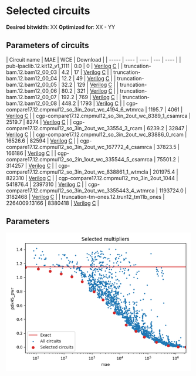 
Selected circuits
===================
**Desired bitwidth**: XX
**Optimized for**: XX - YY


Parameters of circuits
----------------------------

| Circuit name | MAE | WCE | Download |
| ----- |  ---- | ---- | --- | ---- | 
| pub-lpaclib.12.kit12_v1_1111 | 0.0 | 0 |  [Verilog](pub-lpaclib.12.kit12_v1_1111.v) [C](pub-lpaclib.12.kit12_v1_1111.c) |
| truncation-bam.12.bam12_00_03 | 4.2 | 17 |  [Verilog](truncation-bam.12.bam12_00_03.v) [C](truncation-bam.12.bam12_00_03.c) |
| truncation-bam.12.bam12_00_04 | 12.2 | 49 |  [Verilog](truncation-bam.12.bam12_00_04.v) [C](truncation-bam.12.bam12_00_04.c) |
| truncation-bam.12.bam12_00_05 | 32.2 | 129 |  [Verilog](truncation-bam.12.bam12_00_05.v) [C](truncation-bam.12.bam12_00_05.c) |
| truncation-bam.12.bam12_00_06 | 80.2 | 321 |  [Verilog](truncation-bam.12.bam12_00_06.v) [C](truncation-bam.12.bam12_00_06.c) |
| truncation-bam.12.bam12_00_07 | 192.2 | 769 |  [Verilog](truncation-bam.12.bam12_00_07.v) [C](truncation-bam.12.bam12_00_07.c) |
| truncation-bam.12.bam12_00_08 | 448.2 | 1793 |  [Verilog](truncation-bam.12.bam12_00_08.v) [C](truncation-bam.12.bam12_00_08.c) |
| cgp-compare17.12.cmpmul12_so_3in_2out_wc_4194_6_wtmrca | 1195.7 | 4061 |  [Verilog](cgp-compare17.12.cmpmul12_so_3in_2out_wc_4194_6_wtmrca.v) [C](cgp-compare17.12.cmpmul12_so_3in_2out_wc_4194_6_wtmrca.c) |
| cgp-compare17.12.cmpmul12_so_3in_2out_wc_8389_1_csamrca | 2519.7 | 8274 |  [Verilog](cgp-compare17.12.cmpmul12_so_3in_2out_wc_8389_1_csamrca.v) [C](cgp-compare17.12.cmpmul12_so_3in_2out_wc_8389_1_csamrca.c) |
| cgp-compare17.12.cmpmul12_so_3in_2out_wc_33554_3_rcam | 6239.2 | 32847 |  [Verilog](cgp-compare17.12.cmpmul12_so_3in_2out_wc_33554_3_rcam.v) [C](cgp-compare17.12.cmpmul12_so_3in_2out_wc_33554_3_rcam.c) |
| cgp-compare17.12.cmpmul12_so_3in_2out_wc_83886_0_rcam | 16526.6 | 82594 |  [Verilog](cgp-compare17.12.cmpmul12_so_3in_2out_wc_83886_0_rcam.v) [C](cgp-compare17.12.cmpmul12_so_3in_2out_wc_83886_0_rcam.c) |
| cgp-compare17.12.cmpmul12_so_3in_2out_wc_167772_4_csamrca | 37823.5 | 166186 |  [Verilog](cgp-compare17.12.cmpmul12_so_3in_2out_wc_167772_4_csamrca.v) [C](cgp-compare17.12.cmpmul12_so_3in_2out_wc_167772_4_csamrca.c) |
| cgp-compare17.12.cmpmul12_so_2in_1out_wc_335544_5_csamrca | 75501.2 | 314257 |  [Verilog](cgp-compare17.12.cmpmul12_so_2in_1out_wc_335544_5_csamrca.v) [C](cgp-compare17.12.cmpmul12_so_2in_1out_wc_335544_5_csamrca.c) |
| cgp-compare17.12.cmpmul12_so_3in_2out_wc_838861_1_wtmcla | 201975.4 | 822310 |  [Verilog](cgp-compare17.12.cmpmul12_so_3in_2out_wc_838861_1_wtmcla.v) [C](cgp-compare17.12.cmpmul12_so_3in_2out_wc_838861_1_wtmcla.c) |
| cgp-compare17.12.cmpmul12_mo_3in_2out_1044 | 541876.4 | 2397310 |  [Verilog](cgp-compare17.12.cmpmul12_mo_3in_2out_1044.v) [C](cgp-compare17.12.cmpmul12_mo_3in_2out_1044.c) |
| cgp-compare17.12.cmpmul12_so_3in_2out_wc_3355443_4_wtmrca | 1193724.0 | 3182468 |  [Verilog](cgp-compare17.12.cmpmul12_so_3in_2out_wc_3355443_4_wtmrca.v) [C](cgp-compare17.12.cmpmul12_so_3in_2out_wc_3355443_4_wtmrca.c) |
| truncation-tm-ones.12.trun12_tm11b_ones | 2264009.13166 | 8380418 |  [Verilog](truncation-tm-ones.12.trun12_tm11b_ones.v) [C](truncation-tm-ones.12.trun12_tm11b_ones.c) |

Parameters
--------------
![Parameters figure](fig.png)
         